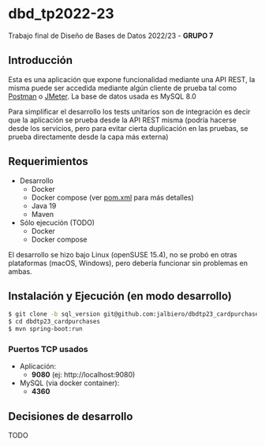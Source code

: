 # dbd_tp2022-23
Trabajo final de Diseño de Bases de Datos 2022/23 - **GRUPO 7**

## Introducción

Esta es una aplicación que expone funcionalidad mediante una API REST, la misma puede ser accedida mediante algún cliente de prueba tal como [Postman](https://www.postman.com/) o [JMeter](https://jmeter.apache.org/). La base de datos usada es MySQL 8.0

Para simplificar el desarrollo los tests unitarios son de integración es decir que la aplicación se prueba desde la API REST misma (podría hacerse desde los servicios, pero para evitar cierta duplicación en las pruebas, se prueba directamente desde la capa más externa)

## Requerimientos

- Desarrollo
  - Docker
  - Docker compose (ver [pom.xml](pom.xml) para más detalles)
  - Java 19
  - Maven
- Sólo ejecución (TODO)
  - Docker
  - Docker compose

El desarrollo se hizo bajo Linux (openSUSE 15.4), no se probó en otras plataformas (macOS, Windows), pero debería funcionar sin problemas en ambas.

## Instalación y Ejecución (en modo desarrollo)

```bash
$ git clone -b sql_version git@github.com:jalbiero/dbdtp23_cardpurchases_grupo7.git
$ cd dbdtp23_cardpurchases
$ mvn spring-boot:run
```

### Puertos TCP usados

- Aplicación: 
  - **9080** (ej: http://localhost:9080)
- MySQL (via docker container): 
  - **4360**


## Decisiones de desarrollo

TODO